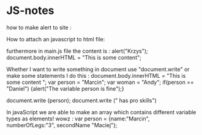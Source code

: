 # JS-notes

how to make alert to site :
<!DOCTYPE html>
<html>
<head>
<title></title>
</head>
<body>
<script>
	alert("Krzysiek I");
</script>


</body>
</html>


How to attach an javascript to html file:

<script src = "js/main.js"></script>

furthermore in main.js file the content is :
alert("Krzys");
document.body.innerHTML = "This is some content";


Whether I want to write something in document use "document.write" or make some statements I do this :
document.body.innerHTML = "This is some content ";
var person = "Marcin";
var woman = "Andy";
if(person == "Daniel")
{alert("The variable person is fine");}

document.write (person);
document.write (" has pro skills")

In javaScript we are able to make an array which contains different variable types as elements! wowz :
var person = {name:"Marcin", numberOfLegs:"3", secondName "Maciej"};
